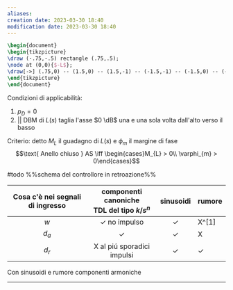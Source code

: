 ```yaml
---
aliases: 
creation date: 2023-03-30 18:40
modification date: 2023-03-30 18:40
---
```


```tikz
\begin{document}
\begin{tikzpicture}
\draw (-.75,-.5) rectangle (.75,.5);
\node at (0,0){$-L$};
\draw[->] (.75,0) -- (1.5,0) -- (1.5,-1) -- (-1.5,-1) -- (-1.5,0) -- (-.75,0);
\end{tikzpicture}
\end{document}
```

Condizioni di applicabilità:
1. $p_{D} =0$
2. || DBM di $L(s)$ taglia l'asse $0 \dB$ una e una sola volta dall'alto verso il basso

Criterio:
detto $M_{L}$ il guadagno di $L(s)$ e $\phi_{m}$ il margine di fase
$$\text{ Anello chiuso } AS \iff \begin{cases}M_{L} > 0\\ \varphi_{m} > 0\end{cases}$$


#todo %%schema del controllore in retroazione%%

| Cosa c'è nei segnali di ingresso | componenti canoniche </br> TDL del tipo $k/s^n$ |  sinusoidi   | rumore |
|:--------------------------------:|:-----------------------------------------------:|:------------:| ------ |
|               $w$                |             $\checkmark$ no impulso             | $\checkmark$ | X^[1]      |
|             $d_{a}$              |                  $\checkmark$                   | $\checkmark$ |    X    |
|             $d_{r}$              |           X al piú sporadici impulsi            | $\checkmark$ |     $\checkmark$   |

Con sinusoidi e rumore componenti armoniche

---
[^1]: modulo che non venga da un altra misura

